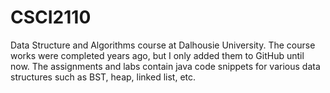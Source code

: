 # CSCI2110

Data Structure and Algorithms course at Dalhousie University.
The course works were completed years ago, but I only added them to GitHub until now.
The assignments and labs contain java code snippets for various data structures such as BST, heap, linked list, etc.
